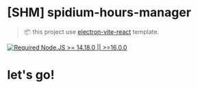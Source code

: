 # [SHM] spidium-hours-manager

> 📦 this project use [electron-vite-react](https://github.com/electron-vite/electron-vite-react) template.

[![Required Node.JS >= 14.18.0 || >=16.0.0](https://img.shields.io/static/v1?label=node&message=14.18.0%20||%20%3E=16.0.0&logo=node.js&color=3f893e)](https://nodejs.org/about/releases)

# let's go!
